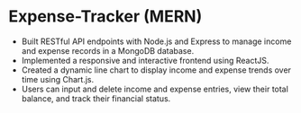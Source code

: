 # Expense-Tracker (MERN)
- Built RESTful API endpoints with Node.js and Express to manage income and expense records in a MongoDB 
database.
- Implemented a responsive and interactive frontend using ReactJS.
- Created a dynamic line chart to display income and expense trends over time using Chart.js.
- Users can input and delete income and expense entries, view their total balance, and track their financial status.

